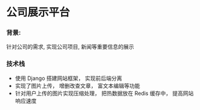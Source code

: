 # 公司展示平台

### 背景: 
针对公司的需求, 实现公司项目, 新闻等重要信息的展示

### 技术栈
- 使用 Django 搭建网站框架， 实现前后端分离
- 实现了图片上传， 增删改查文章， 富文本编辑等功能
- 针对用户上传的图片实现压缩处理， 把热数据放在 Redis 缓存中， 提高网站响应速度

